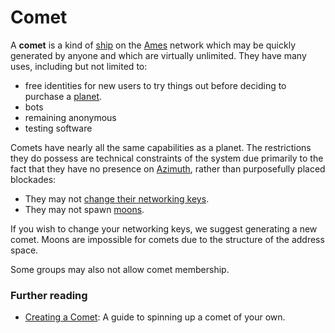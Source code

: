 # Comet

A **comet** is a kind of [ship](/glossary/ship) on the [Ames](/glossary/ames) network which may be quickly generated by anyone and which are virtually unlimited. They have many uses, including but not limited to:
- free identities for new users to try things out before deciding to purchase a [planet](/glossary/planet).
- bots
- remaining anonymous
- testing software

Comets have nearly all the same capabilities as a planet. The restrictions they do possess are technical constraints of the system due primarily to the fact that they have no presence on [Azimuth](/glossary/azimuth), rather than purposefully placed blockades:

- They may not [change their networking keys](/glossary/bridge).
- They may not spawn [moons](/glossary/moon).
 
If you wish to change your networking keys, we suggest generating a new comet. Moons are impossible for comets due to the structure of the address space.

Some groups may also not allow comet membership.

### Further reading

- [Creating a Comet](/manual/getting-started/self-hosted/cli): A guide to spinning up a comet of your own.
